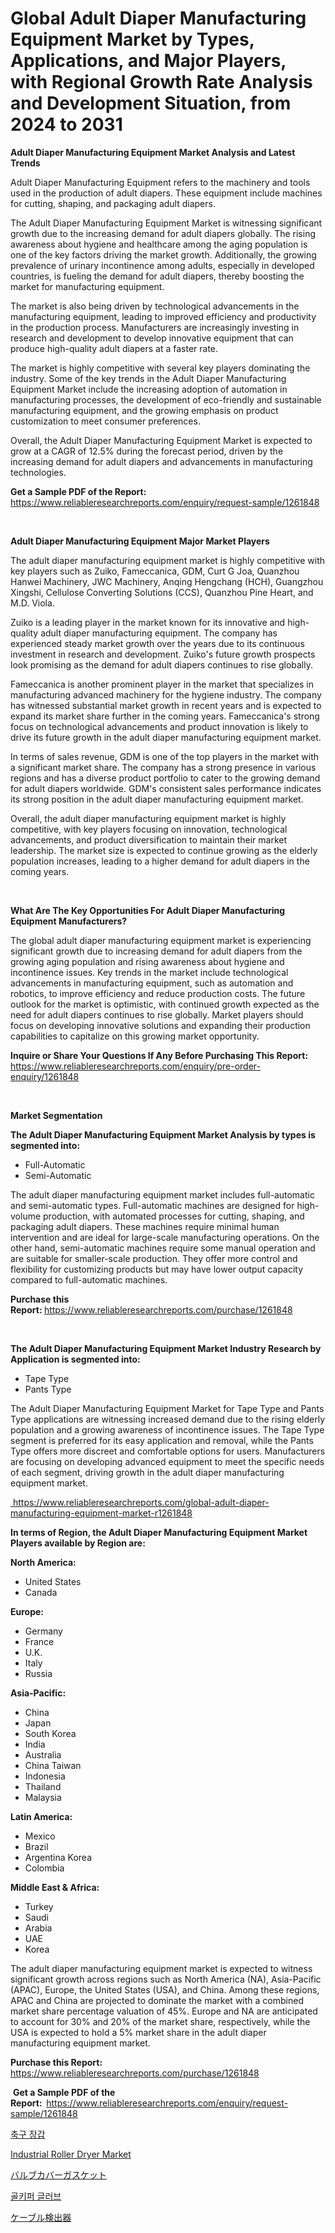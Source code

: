 <p><h1>Global Adult Diaper Manufacturing Equipment Market by Types, Applications, and Major Players, with Regional Growth Rate Analysis and Development Situation, from 2024 to 2031</h1></p><p><strong>Adult Diaper Manufacturing Equipment Market Analysis and Latest Trends</strong></p>
<p><p>Adult Diaper Manufacturing Equipment refers to the machinery and tools used in the production of adult diapers. These equipment include machines for cutting, shaping, and packaging adult diapers.</p><p>The Adult Diaper Manufacturing Equipment Market is witnessing significant growth due to the increasing demand for adult diapers globally. The rising awareness about hygiene and healthcare among the aging population is one of the key factors driving the market growth. Additionally, the growing prevalence of urinary incontinence among adults, especially in developed countries, is fueling the demand for adult diapers, thereby boosting the market for manufacturing equipment.</p><p>The market is also being driven by technological advancements in the manufacturing equipment, leading to improved efficiency and productivity in the production process. Manufacturers are increasingly investing in research and development to develop innovative equipment that can produce high-quality adult diapers at a faster rate.</p><p>The market is highly competitive with several key players dominating the industry. Some of the key trends in the Adult Diaper Manufacturing Equipment Market include the increasing adoption of automation in manufacturing processes, the development of eco-friendly and sustainable manufacturing equipment, and the growing emphasis on product customization to meet consumer preferences.</p><p>Overall, the Adult Diaper Manufacturing Equipment Market is expected to grow at a CAGR of 12.5% during the forecast period, driven by the increasing demand for adult diapers and advancements in manufacturing technologies.</p></p>
<p><strong>Get a Sample PDF of the Report:&nbsp;</strong> <a href="https://www.reliableresearchreports.com/enquiry/request-sample/1261848">https://www.reliableresearchreports.com/enquiry/request-sample/1261848</a></p>
<p>&nbsp;</p>
<p><strong>Adult Diaper Manufacturing Equipment Major Market Players</strong></p>
<p><p>The adult diaper manufacturing equipment market is highly competitive with key players such as Zuiko, Fameccanica, GDM, Curt G Joa, Quanzhou Hanwei Machinery, JWC Machinery, Anqing Hengchang (HCH), Guangzhou Xingshi, Cellulose Converting Solutions (CCS), Quanzhou Pine Heart, and M.D. Viola. </p><p>Zuiko is a leading player in the market known for its innovative and high-quality adult diaper manufacturing equipment. The company has experienced steady market growth over the years due to its continuous investment in research and development. Zuiko's future growth prospects look promising as the demand for adult diapers continues to rise globally.</p><p>Fameccanica is another prominent player in the market that specializes in manufacturing advanced machinery for the hygiene industry. The company has witnessed substantial market growth in recent years and is expected to expand its market share further in the coming years. Fameccanica's strong focus on technological advancements and product innovation is likely to drive its future growth in the adult diaper manufacturing equipment market.</p><p>In terms of sales revenue, GDM is one of the top players in the market with a significant market share. The company has a strong presence in various regions and has a diverse product portfolio to cater to the growing demand for adult diapers worldwide. GDM's consistent sales performance indicates its strong position in the adult diaper manufacturing equipment market.</p><p>Overall, the adult diaper manufacturing equipment market is highly competitive, with key players focusing on innovation, technological advancements, and product diversification to maintain their market leadership. The market size is expected to continue growing as the elderly population increases, leading to a higher demand for adult diapers in the coming years.</p></p>
<p>&nbsp;</p>
<p><strong>What Are The Key Opportunities For Adult Diaper Manufacturing Equipment Manufacturers?</strong></p>
<p><p>The global adult diaper manufacturing equipment market is experiencing significant growth due to increasing demand for adult diapers from the growing aging population and rising awareness about hygiene and incontinence issues. Key trends in the market include technological advancements in manufacturing equipment, such as automation and robotics, to improve efficiency and reduce production costs. The future outlook for the market is optimistic, with continued growth expected as the need for adult diapers continues to rise globally. Market players should focus on developing innovative solutions and expanding their production capabilities to capitalize on this growing market opportunity.</p></p>
<p><strong>Inquire or Share Your Questions If Any Before Purchasing This Report:</strong> <a href="https://www.reliableresearchreports.com/enquiry/pre-order-enquiry/1261848">https://www.reliableresearchreports.com/enquiry/pre-order-enquiry/1261848</a></p>
<p>&nbsp;</p>
<p><strong>Market Segmentation</strong></p>
<p><strong>The Adult Diaper Manufacturing Equipment Market Analysis by types is segmented into:</strong></p>
<p><ul><li>Full-Automatic</li><li>Semi-Automatic</li></ul></p>
<p><p>The adult diaper manufacturing equipment market includes full-automatic and semi-automatic types. Full-automatic machines are designed for high-volume production, with automated processes for cutting, shaping, and packaging adult diapers. These machines require minimal human intervention and are ideal for large-scale manufacturing operations. On the other hand, semi-automatic machines require some manual operation and are suitable for smaller-scale production. They offer more control and flexibility for customizing products but may have lower output capacity compared to full-automatic machines.</p></p>
<p><strong>Purchase this Report:&nbsp;</strong><a href="https://www.reliableresearchreports.com/purchase/1261848">https://www.reliableresearchreports.com/purchase/1261848</a></p>
<p>&nbsp;</p>
<p><strong>The Adult Diaper Manufacturing Equipment Market Industry Research by Application is segmented into:</strong></p>
<p><ul><li>Tape Type</li><li>Pants Type</li></ul></p>
<p><p>The Adult Diaper Manufacturing Equipment Market for Tape Type and Pants Type applications are witnessing increased demand due to the rising elderly population and a growing awareness of incontinence issues. The Tape Type segment is preferred for its easy application and removal, while the Pants Type offers more discreet and comfortable options for users. Manufacturers are focusing on developing advanced equipment to meet the specific needs of each segment, driving growth in the adult diaper manufacturing equipment market.</p></p>
<p><a href="https://www.reliableresearchreports.com/global-adult-diaper-manufacturing-equipment-market-r1261848">&nbsp;https://www.reliableresearchreports.com/global-adult-diaper-manufacturing-equipment-market-r1261848</a></p>
<p><strong>In terms of Region, the Adult Diaper Manufacturing Equipment Market Players available by Region are:</strong></p>
<p>
    <p> <strong> North America: </strong>
        <ul>
            <li>United States</li>
            <li>Canada</li>
        </ul>
        </p> 
    <p> <strong> Europe: </strong>
        <ul>
            <li>Germany</li>
            <li>France</li>
            <li>U.K.</li>
            <li>Italy</li>
            <li>Russia</li>
        </ul>
        </p> 
    <p> <strong> Asia-Pacific: </strong>
        <ul>
            <li>China</li>
            <li>Japan</li>
            <li>South Korea</li>
            <li>India</li>
            <li>Australia</li>
            <li>China Taiwan</li>
            <li>Indonesia</li>
            <li>Thailand</li>
            <li>Malaysia</li>
        </ul>
        </p> 
    <p> <strong> Latin America: </strong>
        <ul>
            <li>Mexico</li>
            <li>Brazil</li>
            <li>Argentina Korea</li>
            <li>Colombia</li>
        </ul>
        </p> 
    <p> <strong> Middle East & Africa: </strong>
        <ul>
            <li>Turkey</li>
            <li>Saudi</li>
            <li>Arabia</li>
            <li>UAE</li>
            <li>Korea</li>
        </ul>
    </p>
    </p>
<p><p>The adult diaper manufacturing equipment market is expected to witness significant growth across regions such as North America (NA), Asia-Pacific (APAC), Europe, the United States (USA), and China. Among these regions, APAC and China are projected to dominate the market with a combined market share percentage valuation of 45%. Europe and NA are anticipated to account for 30% and 20% of the market share, respectively, while the USA is expected to hold a 5% market share in the adult diaper manufacturing equipment market.</p></p>
<p><strong>Purchase this Report: </strong><a href="https://www.reliableresearchreports.com/purchase/1261848">https://www.reliableresearchreports.com/purchase/1261848</a></p>
<p>&nbsp;<strong>Get a Sample PDF of the Report:&nbsp;&nbsp;</strong><a href="https://www.reliableresearchreports.com/enquiry/request-sample/1261848">https://www.reliableresearchreports.com/enquiry/request-sample/1261848</a></p>
<p><strong></strong></p>
<p><p><a href="https://github.com/sammyUltyylrich9067856/Market-Research-Report-List-1/blob/main/419626037379.md">축구 장갑</a></p><p><a href="https://github.com/beatblasta/Market-Research-Report-List-3/blob/main/industrial-roller-dryer-market.md">Industrial Roller Dryer Market</a></p><p><a href="https://medium.com/@barrycuda1974/%E3%83%90%E3%83%AB%E3%83%96%E3%82%AB%E3%83%90%E3%83%BC%E3%82%AC%E3%82%B9%E3%82%B1%E3%83%83%E3%83%88%E5%B8%82%E5%A0%B4%E3%81%AF%E5%B8%82%E5%A0%B4%E3%82%B7%E3%82%A7%E3%82%A2-%E3%82%B5%E3%82%A4%E3%82%BA-%E3%81%9D%E3%81%97%E3%81%A62031%E5%B9%B4%E3%81%BE%E3%81%A7%E3%81%AE%E4%BA%88%E6%B8%AC%E3%81%AB%E7%84%A6%E7%82%B9%E3%82%92%E5%BD%93%E3%81%A6%E3%81%A6%E3%81%84%E3%81%BE%E3%81%99-51680e55ccac">バルブカバーガスケット</a></p><p><a href="https://github.com/Elenrrera7685/Market-Research-Report-List-1/blob/main/864645237378.md">골키퍼 글러브</a></p><p><a href="https://medium.com/@colbu56546/%E3%82%B1%E3%83%BC%E3%83%96%E3%83%AB%E6%A4%9C%E7%9F%A5%E5%99%A8%E5%B8%82%E5%A0%B4%E3%81%AE%E3%83%A1%E3%83%88%E3%83%AA%E3%82%AF%E3%82%B9%E3%82%92%E8%A7%A3%E8%AA%AD%E3%81%99%E3%82%8B-%E5%B8%82%E5%A0%B4%E3%82%B7%E3%82%A7%E3%82%A2-%E3%83%88%E3%83%AC%E3%83%B3%E3%83%89-%E6%88%90%E9%95%B7%E3%83%91%E3%82%BF%E3%83%BC%E3%83%B3-872e46fad891">ケーブル検出器</a></p></p>